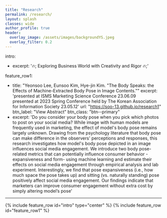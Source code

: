 ```yaml
---  
title: "Research"
permalink: /research/
layout: splash
classes: wide
author_profile: true
header:
  overlay_image: /assets/images/backgroundYS.jpeg
  overlay_filter: 0.2
---
```


intro:
 - excerpt: '&#128293;; Exploring Business World with Creativity and Rigor &#128293;;'


feature_row1:
  - title: "Yeonsoo Lee, Eunsoo Kim, Hye-jin Kim. "The Body Speaks: the Effects of Machine-Extracted Body Pose in Image Contents.""
    excerpt: 'presented at ISMS Marketing Science Conference 23.06.09 <br>
    presented at 2023 Spring Conference held by The Korean Association for Information Society 23.05.12'
    url: "https://soo-13.github.io/research1"
    btn_label: "View Abstract"
    btn_class: "btn--primary"   
  - excerpt: 'Do you consider your body pose when you pick which photos to post on your social media? While image with human models are frequently used in marketing, the effect of model's body pose remains largely unknown. Drawing from the psychology literature that body pose can make difference in the observers' perceptions and responses, this research investigates how model's body pose depicted in an image influences social media engagement. We introduce two body pose-related metrics that can potentially influence consumer behavior -expansiveness and form- using machine learning and estimate their effects on social media engagement through empirical analysis and lab experiment. Interestingly, we find that pose expansiveness (i.e., how much space the pose takes up) and sitting (vs. naturally standing) pose positively affect social media engagement. Our findings indicate that marketers can improve consumer engagement without extra cost by simply altering model’s pose'

---
{% include feature_row id="intro" type="center" %}
{% include feature_row id="feature_row1" %}

<!-- 
---
## Presentation

- The Body Speaks: the Effects of Machine-Extracted Body Pose in Image Contents
  - ISMS Marketing Science Conference, Miami, United States 23.06.09 *(scheduled)*
  - The Korean Association for Information Society, Seoul, Korea 23.05.12 -->

